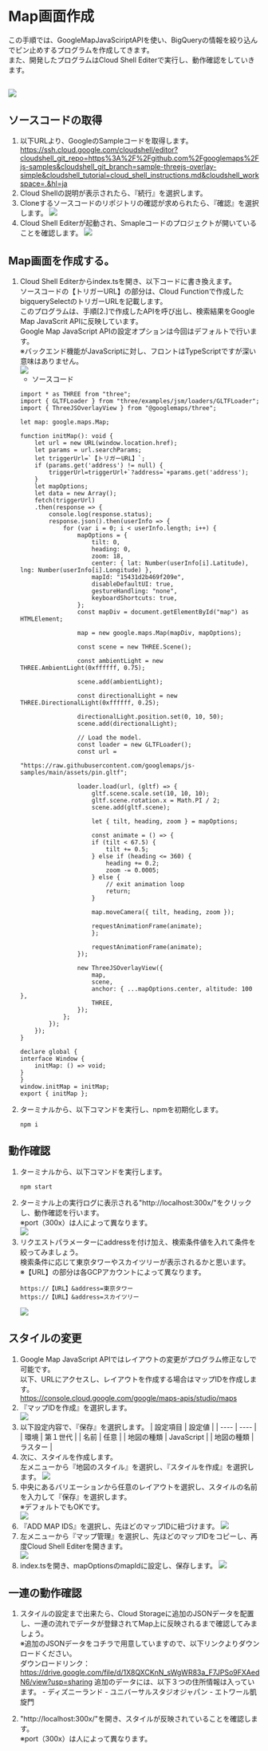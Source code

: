 # Map画面作成  
この手順では、GoogleMapJavaSciriptAPIを使い、BigQueryの情報を絞り込んでピン止めするプログラムを作成してきます。  
また、開発したプログラムはCloud Shell Editerで実行し、動作確認をしていきます。  

![](img/mirameetvol30.drawio_3.png) 
----
## ソースコードの取得  
1. 以下URLより、GoogleのSampleコードを取得します。  
https://ssh.cloud.google.com/cloudshell/editor?cloudshell_git_repo=https%3A%2F%2Fgithub.com%2Fgooglemaps%2Fjs-samples&cloudshell_git_branch=sample-threejs-overlay-simple&cloudshell_tutorial=cloud_shell_instructions.md&cloudshell_workspace=.&hl=ja  
1. Cloud Shellの説明が表示されたら、『続行』を選択します。
2. Cloneするソースコードのリポジトリの確認が求められたら、『確認』を選択します。
    ![](img/section4-1.png)   
3. Cloud Shell Editerが起動され、Smapleコードのプロジェクトが開いていることを確認します。
    ![](img/section4-2.png)   

## Map画面を作成する。
1. Cloud Shell Editerからindex.tsを開き、以下コードに書き換えます。  
ソースコードの【トリガーURL】の部分は、Cloud Functionで作成したbigquerySelectのトリガーURLを記載します。  
このプログラムは、手順[2.]で作成したAPIを呼び出し、検索結果をGoogle Map JavaScrit APIに反映しています。  
Google Map JavaScript APIの設定オプションは今回はデフォルトで行います。  
※バックエンド機能がJavaScriptに対し、フロントはTypeScriptですが深い意味はありません。  
    ![](img/section4-3.png)   
   - ソースコード
    ```
    import * as THREE from "three";
    import { GLTFLoader } from "three/examples/jsm/loaders/GLTFLoader";
    import { ThreeJSOverlayView } from "@googlemaps/three";

    let map: google.maps.Map;

    function initMap(): void {
        let url = new URL(window.location.href);
        let params = url.searchParams;
        let triggerUrl=`【トリガーURL】`;
        if (params.get('address') != null) {
            triggerUrl=triggerUrl+`?address=`+params.get('address');
        } 
        let mapOptions;
        let data = new Array();
        fetch(triggerUrl)
        .then(response => {
            console.log(response.status);
            response.json().then(userInfo => {
                for (var i = 0; i < userInfo.length; i++) {
                    mapOptions = {
                        tilt: 0,
                        heading: 0,
                        zoom: 18,
                        center: { lat: Number(userInfo[i].Latitude), lng: Number(userInfo[i].Longitude) },
                        mapId: "15431d2b469f209e",
                        disableDefaultUI: true,
                        gestureHandling: "none",
                        keyboardShortcuts: true,
                    };
                    const mapDiv = document.getElementById("map") as HTMLElement;

                    map = new google.maps.Map(mapDiv, mapOptions);

                    const scene = new THREE.Scene();

                    const ambientLight = new THREE.AmbientLight(0xffffff, 0.75);

                    scene.add(ambientLight);

                    const directionalLight = new THREE.DirectionalLight(0xffffff, 0.25);

                    directionalLight.position.set(0, 10, 50);
                    scene.add(directionalLight);

                    // Load the model.
                    const loader = new GLTFLoader();
                    const url =
                        "https://raw.githubusercontent.com/googlemaps/js-samples/main/assets/pin.gltf";

                    loader.load(url, (gltf) => {
                        gltf.scene.scale.set(10, 10, 10);
                        gltf.scene.rotation.x = Math.PI / 2;
                        scene.add(gltf.scene);

                        let { tilt, heading, zoom } = mapOptions;

                        const animate = () => {
                        if (tilt < 67.5) {
                            tilt += 0.5;
                        } else if (heading <= 360) {
                            heading += 0.2;
                            zoom -= 0.0005;
                        } else {
                            // exit animation loop
                            return;
                        }

                        map.moveCamera({ tilt, heading, zoom });

                        requestAnimationFrame(animate);
                        };

                        requestAnimationFrame(animate);
                    });

                    new ThreeJSOverlayView({
                        map,
                        scene,
                        anchor: { ...mapOptions.center, altitude: 100 },
                        THREE,
                    });
                };
            });
        });
    }

    declare global {
    interface Window {
        initMap: () => void;
    }
    }
    window.initMap = initMap;
    export { initMap };

    ```
1. ターミナルから、以下コマンドを実行し、npmを初期化します。
    ```
    npm i 
    ```
## 動作確認
1. ターミナルから、以下コマンドを実行します。  
    ```
    npm start
    ```
2. ターミナル上の実行ログに表示される"http://localhost:300x/"をクリックし、動作確認を行います。  
※port（300x）は人によって異なります。  
    ![](img/section4-4.png)   
3. リクエストパラメーターにaddressを付け加え、検索条件値を入れて条件を絞ってみましょう。  
検索条件に応じて東京タワーやスカイツリーが表示されるかと思います。  
※【URL】の部分は各GCPアカウントによって異なります。  
    ```
    https://【URL】&address=東京タワー
    https://【URL】&address=スカイツリー
    ```
    ![](img/section4-5.png)   

## スタイルの変更
1. Google Map JavaScript APIではレイアウトの変更がプログラム修正なしで可能です。  
以下、URLにアクセスし、レイアウトを作成する場合はマップIDを作成します。  
https://console.cloud.google.com/google/maps-apis/studio/maps
2. 『マップIDを作成』を選択します。  
    ![](img/section4-6.png)   
3. 以下設定内容で、『保存』を選択します。
    |  設定項目  |  設定値  |
    | ---- | ---- |
    |  環境  |  第１世代  |
    |  名前  |  任意  |
    |  地図の種類  |  JavaScript  |
    |  地図の種類  |  ラスター  |
4. 次に、スタイルを作成します。  
左メニューから『地図のスタイル』を選択し、『スタイルを作成』を選択します。
    ![](img/section4-7.png)   
5. 中央にあるバリエーションから任意のレイアウトを選択し、スタイルの名前を入力して『保存』を選択します。  
※デフォルトでもOKです。  
    ![](img/section4-8.png)   
6. 『ADD MAP IDS』を選択し、先ほどのマップIDに紐づけます。
    ![](img/section4-9.png)   
7. 左メニューから『マップ管理』を選択し、先ほどのマップIDをコピーし、再度Cloud Shell Editerを開きます。  
    ![](img/section4-10.png)   
8. index.tsを開き、mapOptionsのmapIdに設定し、保存します。
    ![](img/section4-11.png)   
## 一連の動作確認
1. スタイルの設定まで出来たら、Cloud Storageに追加のJSONデータを配置し、一連の流れでデータが登録されてMap上に反映されるまで確認してみましょう。  
    ※追加のJSONデータをコチラで用意していますので、以下リンクよりダウンロードください。  
      ダウンロードリンク：https://drive.google.com/file/d/1X8QXCKnN_sWgWR83a_F7JPSo9FXAedN6/view?usp=sharing
    追加のデータには、以下３つの住所情報は入っています。
        - ディズニーランド
        - ユニバーサルスタジオジャパン
        - エトワール凱旋門


2. "http://localhost:300x/"を開き、スタイルが反映されていることを確認します。  
※port（300x）は人によって異なります。  